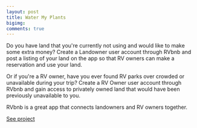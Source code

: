 ```yaml
--- 
layout: post 
title: Water My Plants
bigimg: 
comments: true 
---
```


Do you have land that you're currently not using and would like to make some extra money? Create a Landowner user account through RVbnb and post a listing of your land on the app so that RV owners can make a reservation and use your land.

Or if you're a RV owner, have you ever found RV parks over crowded or unavailable during your trip? Create a RV Owner user account through RVbnb and gain access to privately owned land that would have been previously unavailable to you.

RVbnb is a great app that connects landowners and RV owners together.

[See project](https://github.com/Water-MyPlants/ANDROID)
